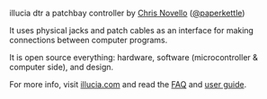 illucia dtr
a patchbay controller 
by [Chris Novello](http://chrisnovello.com) ([@paperkettle](http://www.twitter.com/paperkettle))   

It uses physical jacks and patch cables as an interface for making connections between computer programs. 

It is open source everything: hardware, software (microcontroller & computer side), and design.

For more info, visit [illucia.com](http://www.illucia.com) and read the [FAQ](http://www.illucia.com/faq/) and [user guide](http://www.illucia.com/guide/).